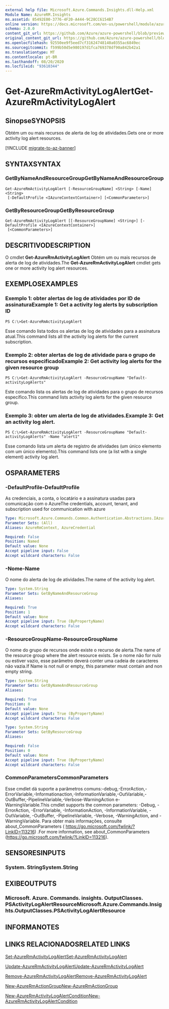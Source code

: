 ```yaml
---
external help file: Microsoft.Azure.Commands.Insights.dll-Help.xml
Module Name: AzureRM.Insights
ms.assetid: 85492E00-3776-4F20-A444-9C28CC6154B7
online version: https://docs.microsoft.com/en-us/powershell/module/azurerm.insights/get-azurermactivitylogalert
schema: 2.0.0
content_git_url: https://github.com/Azure/azure-powershell/blob/preview/src/ResourceManager/Insights/Commands.Insights/help/Get-AzureRmActivityLogAlert.md
original_content_git_url: https://github.com/Azure/azure-powershell/blob/preview/src/ResourceManager/Insights/Commands.Insights/help/Get-AzureRmActivityLogAlert.md
ms.openlocfilehash: 92550ee9f5eed7cf31624748140a0355ac6849ec
ms.sourcegitcommit: f599b50d5e980197d1fca769378df90a842b42a1
ms.translationtype: MT
ms.contentlocale: pt-BR
ms.lasthandoff: 08/20/2020
ms.locfileid: "93610344"
---
```

# <span data-ttu-id="1861b-101">Get-AzureRmActivityLogAlert</span><span class="sxs-lookup"><span data-stu-id="1861b-101">Get-AzureRmActivityLogAlert</span></span>

## <span data-ttu-id="1861b-102">Sinopse</span><span class="sxs-lookup"><span data-stu-id="1861b-102">SYNOPSIS</span></span>
<span data-ttu-id="1861b-103">Obtém um ou mais recursos de alerta de log de atividades.</span><span class="sxs-lookup"><span data-stu-id="1861b-103">Gets one or more activity log alert resources.</span></span>

[!INCLUDE [migrate-to-az-banner](../../includes/migrate-to-az-banner.md)]

## <span data-ttu-id="1861b-104">SYNTAX</span><span class="sxs-lookup"><span data-stu-id="1861b-104">SYNTAX</span></span>

### <span data-ttu-id="1861b-105">GetByNameAndResourceGroup</span><span class="sxs-lookup"><span data-stu-id="1861b-105">GetByNameAndResourceGroup</span></span>
```
Get-AzureRmActivityLogAlert [-ResourceGroupName] <String> [-Name] <String>
 [-DefaultProfile <IAzureContextContainer>] [<CommonParameters>]
```

### <span data-ttu-id="1861b-106">GetByResourceGroup</span><span class="sxs-lookup"><span data-stu-id="1861b-106">GetByResourceGroup</span></span>
```
Get-AzureRmActivityLogAlert [[-ResourceGroupName] <String>] [-DefaultProfile <IAzureContextContainer>]
 [<CommonParameters>]
```

## <span data-ttu-id="1861b-107">DESCRITIVO</span><span class="sxs-lookup"><span data-stu-id="1861b-107">DESCRIPTION</span></span>
<span data-ttu-id="1861b-108">O cmdlet **Get-AzureRmActivityLogAlert** Obtém um ou mais recursos de alerta de log de atividades.</span><span class="sxs-lookup"><span data-stu-id="1861b-108">The **Get-AzureRmActivityLogAlert** cmdlet gets one or more activity log alert resources.</span></span>

## <span data-ttu-id="1861b-109">EXEMPLOS</span><span class="sxs-lookup"><span data-stu-id="1861b-109">EXAMPLES</span></span>

### <span data-ttu-id="1861b-110">Exemplo 1: obter alertas de log de atividades por ID de assinatura</span><span class="sxs-lookup"><span data-stu-id="1861b-110">Example 1: Get a activity log alerts by subscription ID</span></span>
```
PS C:\>Get-AzureRmActivityLogAlert
```

<span data-ttu-id="1861b-111">Esse comando lista todos os alertas de log de atividades para a assinatura atual.</span><span class="sxs-lookup"><span data-stu-id="1861b-111">This command lists all the activity log alerts for the current subscription.</span></span>

### <span data-ttu-id="1861b-112">Exemplo 2: obter alertas de log de atividade para o grupo de recursos especificado</span><span class="sxs-lookup"><span data-stu-id="1861b-112">Example 2: Get activity log alerts for the given resource group</span></span>
```
PS C:\>Get-AzureRmActivityLogAlert -ResourceGroupName "Default-activityLogAlerts"
```

<span data-ttu-id="1861b-113">Este comando lista os alertas de log de atividades para o grupo de recursos específico.</span><span class="sxs-lookup"><span data-stu-id="1861b-113">This command lists activity log alerts for the given resource group.</span></span>

### <span data-ttu-id="1861b-114">Exemplo 3: obter um alerta de log de atividades.</span><span class="sxs-lookup"><span data-stu-id="1861b-114">Example 3: Get an activity log alert.</span></span>
```
PS C:\>Get-AzureRmActivityLogAlert -ResourceGroupName "Default-activityLogAlerts" -Name "alert1"
```

<span data-ttu-id="1861b-115">Esse comando lista um alerta de registro de atividades (um único elemento com um único elemento).</span><span class="sxs-lookup"><span data-stu-id="1861b-115">This command lists one (a list with a single element) activity log alert.</span></span>

## <span data-ttu-id="1861b-116">OS</span><span class="sxs-lookup"><span data-stu-id="1861b-116">PARAMETERS</span></span>

### <span data-ttu-id="1861b-117">-DefaultProfile</span><span class="sxs-lookup"><span data-stu-id="1861b-117">-DefaultProfile</span></span>
<span data-ttu-id="1861b-118">As credenciais, a conta, o locatário e a assinatura usadas para comunicação com o Azure</span><span class="sxs-lookup"><span data-stu-id="1861b-118">The credentials, account, tenant, and subscription used for communication with azure</span></span>

```yaml
Type: Microsoft.Azure.Commands.Common.Authentication.Abstractions.IAzureContextContainer
Parameter Sets: (All)
Aliases: AzureRmContext, AzureCredential

Required: False
Position: Named
Default value: None
Accept pipeline input: False
Accept wildcard characters: False
```

### <span data-ttu-id="1861b-119">-Nome</span><span class="sxs-lookup"><span data-stu-id="1861b-119">-Name</span></span>
<span data-ttu-id="1861b-120">O nome do alerta de log de atividades.</span><span class="sxs-lookup"><span data-stu-id="1861b-120">The name of the activity log alert.</span></span>

```yaml
Type: System.String
Parameter Sets: GetByNameAndResourceGroup
Aliases:

Required: True
Position: 1
Default value: None
Accept pipeline input: True (ByPropertyName)
Accept wildcard characters: False
```

### <span data-ttu-id="1861b-121">-ResourceGroupName</span><span class="sxs-lookup"><span data-stu-id="1861b-121">-ResourceGroupName</span></span>
<span data-ttu-id="1861b-122">O nome do grupo de recursos onde existe o recurso de alerta.</span><span class="sxs-lookup"><span data-stu-id="1861b-122">The name of the resource group where the alert resource exists.</span></span>
<span data-ttu-id="1861b-123">Se o nome não for nulo ou estiver vazio, esse parâmetro deverá conter uma cadeia de caracteres não vazia.</span><span class="sxs-lookup"><span data-stu-id="1861b-123">If Name is not null or empty, this parameter must contain and non empty string.</span></span>

```yaml
Type: System.String
Parameter Sets: GetByNameAndResourceGroup
Aliases:

Required: True
Position: 0
Default value: None
Accept pipeline input: True (ByPropertyName)
Accept wildcard characters: False
```

```yaml
Type: System.String
Parameter Sets: GetByResourceGroup
Aliases:

Required: False
Position: 0
Default value: None
Accept pipeline input: True (ByPropertyName)
Accept wildcard characters: False
```

### <span data-ttu-id="1861b-124">CommonParameters</span><span class="sxs-lookup"><span data-stu-id="1861b-124">CommonParameters</span></span>
<span data-ttu-id="1861b-125">Esse cmdlet dá suporte a parâmetros comuns:-debug,-ErrorAction,-ErrorVariable,-Informationaction,-InformationVariable,-OutVariable,-OutBuffer,-PipelineVariable,-Verbose-WarningAction e-WarningVariable.</span><span class="sxs-lookup"><span data-stu-id="1861b-125">This cmdlet supports the common parameters: -Debug, -ErrorAction, -ErrorVariable, -InformationAction, -InformationVariable, -OutVariable, -OutBuffer, -PipelineVariable, -Verbose, -WarningAction, and -WarningVariable.</span></span> <span data-ttu-id="1861b-126">Para obter mais informações, consulte about_CommonParameters ( https://go.microsoft.com/fwlink/?LinkID=113216) .</span><span class="sxs-lookup"><span data-stu-id="1861b-126">For more information, see about_CommonParameters (https://go.microsoft.com/fwlink/?LinkID=113216).</span></span>

## <span data-ttu-id="1861b-127">SENSORES</span><span class="sxs-lookup"><span data-stu-id="1861b-127">INPUTS</span></span>

### <span data-ttu-id="1861b-128">System. String</span><span class="sxs-lookup"><span data-stu-id="1861b-128">System.String</span></span>

## <span data-ttu-id="1861b-129">EXIBE</span><span class="sxs-lookup"><span data-stu-id="1861b-129">OUTPUTS</span></span>

### <span data-ttu-id="1861b-130">Microsoft. Azure. Commands. insights. OutputClasses. PSActivityLogAlertResource</span><span class="sxs-lookup"><span data-stu-id="1861b-130">Microsoft.Azure.Commands.Insights.OutputClasses.PSActivityLogAlertResource</span></span>

## <span data-ttu-id="1861b-131">INFORMA</span><span class="sxs-lookup"><span data-stu-id="1861b-131">NOTES</span></span>

## <span data-ttu-id="1861b-132">LINKS RELACIONADOS</span><span class="sxs-lookup"><span data-stu-id="1861b-132">RELATED LINKS</span></span>

[<span data-ttu-id="1861b-133">Set-AzureRmActivityLogAlert</span><span class="sxs-lookup"><span data-stu-id="1861b-133">Set-AzureRmActivityLogAlert</span></span>](./Set-AzureRmActivityLogAlert.md)

[<span data-ttu-id="1861b-134">Update-AzureRmActivityLogAlert</span><span class="sxs-lookup"><span data-stu-id="1861b-134">Update-AzureRmActivityLogAlert</span></span>](./Update-AzureRmActivityLogAlert.md)

[<span data-ttu-id="1861b-135">Remove-AzureRmActivityLogAlert</span><span class="sxs-lookup"><span data-stu-id="1861b-135">Remove-AzureRmActivityLogAlert</span></span>](./Remove-AzureRmActivityLogAlert.md)

[<span data-ttu-id="1861b-136">New-AzureRmActionGroup</span><span class="sxs-lookup"><span data-stu-id="1861b-136">New-AzureRmActionGroup</span></span>](./New-AzureRmActionGroup.md)

[<span data-ttu-id="1861b-137">New-AzureRmActivityLogAlertCondition</span><span class="sxs-lookup"><span data-stu-id="1861b-137">New-AzureRmActivityLogAlertCondition</span></span>](./Get-AzureRmActivityLogAlertCondition.md)
